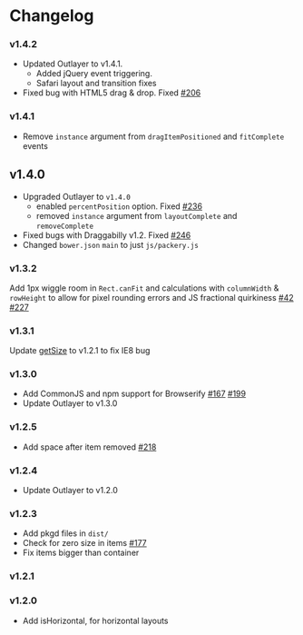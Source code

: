 # Changelog

### v1.4.2

+ Updated Outlayer to v1.4.1.
  - Added jQuery event triggering.
  - Safari layout and transition fixes
+ Fixed bug with HTML5 drag & drop. Fixed [#206](https://github.com/metafizzy/packery/issues/206)

### v1.4.1

+ Remove `instance` argument from `dragItemPositioned` and `fitComplete` events

## v1.4.0

+ Upgraded Outlayer to `v1.4.0`
  - enabled `percentPosition` option. Fixed [#236](https://github.com/metafizzy/packery/issues/236)
  - removed `instance` argument from `layoutComplete` and `removeComplete`
+ Fixed bugs with Draggabilly v1.2. Fixed [#246](https://github.com/metafizzy/packery/issues/246)
+ Changed `bower.json` `main` to just `js/packery.js`

### v1.3.2

Add 1px wiggle room in `Rect.canFit` and calculations with `columnWidth` & `rowHeight` to allow for pixel rounding errors and JS fractional quirkiness [#42](https://github.com/metafizzy/packery/issues/42) [#227](https://github.com/metafizzy/packery/issues/227)

### v1.3.1

Update [getSize](https://github.com/desandro/get-size) to v1.2.1 to fix IE8 bug

### v1.3.0

+ Add CommonJS and npm support for Browserify [#167](https://github.com/metafizzy/packery/pull/167) [#199](https://github.com/metafizzy/packery/issues/199)
+ Update Outlayer to v1.3.0

### v1.2.5

+ Add space after item removed [#218](https://github.com/metafizzy/packery/issues/218)

### v1.2.4

+ Update Outlayer to v1.2.0

### v1.2.3

+ Add pkgd files in `dist/`
+ Check for zero size in items [#177](https://github.com/metafizzy/packery/issues/218)
+ Fix items bigger than container

### v1.2.1

### v1.2.0

+ Add isHorizontal, for horizontal layouts
